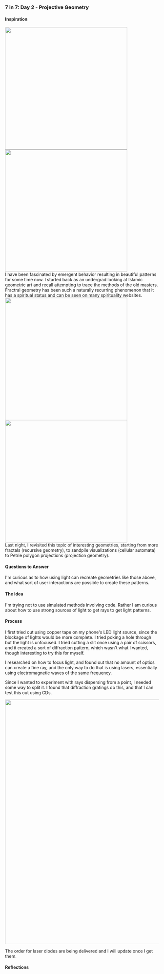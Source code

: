 ### 7 in 7: Day 2 - Projective Geometry ###

#### Inspiration ####
<img src="/major-studio-1/photos/islamic-art.jpg" width="400">  
<img src="/major-studio-1/photos/nature.jpeg" width="400">  <br>
I have been fascinated by emergent behavior resulting in beautiful patterns for some time now. I started back as an undergrad looking at Islamic geometric art and recall attempting to trace the  methods of the old masters. Fractral geometry has been such a naturally recurring phenomenon that it has a spiritual status and can be seen on many spirituality websites. 

<img src="/major-studio-1/photos/sandpile.gif" width="400">  
<img src="/major-studio-1/photos/petrie.png" width="400">  
<br>
Last night, I revisited this topic of interesting geometries, starting from more fractals (recursive geometry), to sandpile visualizations (cellular automata) to Petrie polygon projections (projection geometry).

#### Questions to Answer ####
I'm curious as to how using light can recreate geometries like those above, and what sort of user interactions are possible to create these patterns.

#### The Idea ####
I'm trying not to use simulated methods involving code. Rather I am curious about how to use strong sources of light to get rays to get light patterns.

#### Process ####
I first tried out using copper tape on my phone's LED light source, since the blockage of lights would be more complete. I tried poking a hole through but the light is unfocused. I tried cutting a slit once using a pair of scissors, and it created a sort of diffraction pattern, which wasn't what I wanted, though interesting to try this for myself.

I researched on how to focus light, and found out that no amount of optics can create a fine ray, and the only way to do that is using lasers, essentially using electromagnetic waves of the same frequency.

Since I wanted to experiment with rays dispersing from a point, I needed some way to split it. I found that diffraction gratings do this, and that I can test this out using CDs.

<img src="/major-studio-1/photos/laserDiffGrating.jpg" width="800">  

The order for laser diodes are being delivered and I will update once I get them.

#### Reflections ####


